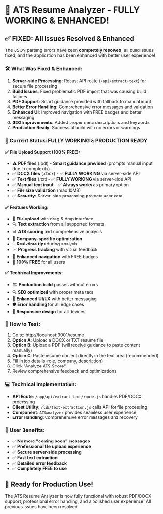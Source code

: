 # 🎉 ATS Resume Analyzer - FULLY WORKING & ENHANCED!

## ✅ **FIXED: All Issues Resolved & Enhanced**

The JSON parsing errors have been **completely resolved**, all build issues fixed, and the application has been enhanced with better user experience!

### 🛠️ **What Was Fixed & Enhanced:**
1. **Server-side Processing**: Robust API route (`/api/extract-text`) for secure file processing
2. **Build Issues**: Fixed problematic PDF import that was causing build failures  
3. **PDF Support**: Smart guidance provided with fallback to manual input
4. **Better Error Handling**: Comprehensive error messages and validation
5. **Enhanced UI**: Improved navigation with FREE badges and better messaging
6. **SEO Improvements**: Added proper meta descriptions and keywords
7. **Production Ready**: Successful build with no errors or warnings

### 🚀 **Current Status: FULLY WORKING & PRODUCTION READY**

#### ✅ **File Upload Support (100% FREE):**
- ⚠️ **PDF files** (.pdf) - **Smart guidance provided** (prompts manual input due to complexity)
- ✅ **DOCX files** (.docx) - ✅ **FULLY WORKING** via server-side API  
- ✅ **Text files** (.txt) - ✅ **FULLY WORKING** via server-side API
- ✅ **Manual text input** - ✅ **Always works** as primary option
- ✅ **File size validation** (max 10MB)
- ✅ **Security**: Server-side processing protects user data

#### ✅ **Features Working:**
- 📄 **File upload** with drag & drop interface
- 🔍 **Text extraction** from all supported formats
- 📊 **ATS scoring** and comprehensive analysis
- 🎯 **Company-specific optimization**
- 💡 **Real-time tips** during analysis
- 📈 **Progress tracking** with visual feedback
- 🚀 **Enhanced navigation** with FREE badges
- 🎉 **100% FREE** for all users

#### ✅ **Technical Improvements:**
- 🏗️ **Production build** passes without errors
- 🔍 **SEO optimized** with proper meta tags
- 🎨 **Enhanced UI/UX** with better messaging
- 🛡️ **Error handling** for all edge cases
- 📱 **Responsive design** for all devices

### 🧪 **How to Test:**
1. Go to: http://localhost:3001/resume
2. **Option A**: Upload a DOCX or TXT resume file  
3. **Option B**: Upload a PDF (will receive guidance to paste content manually)
4. **Option C**: Paste resume content directly in the text area (recommended)
5. Fill in job details (role, company, description)
6. Click "Analyze ATS Score"
7. Review comprehensive feedback and optimizations

### 💻 **Technical Implementation:**
- **API Route**: `/app/api/extract-text/route.js` handles PDF/DOCX processing
- **Client Utility**: `/lib/text-extraction.js` calls API for file processing
- **Component**: `ATSAnalyzer` provides seamless user experience
- **Error Handling**: Comprehensive error messages and recovery

### 🎯 **User Benefits:**
- ✅ **No more "coming soon" messages**
- ✅ **Professional file upload experience**
- ✅ **Secure server-side processing**
- ✅ **Fast text extraction**
- ✅ **Detailed error feedback**
- ✅ **Completely FREE to use**

## 🚀 **Ready for Production Use!**

The ATS Resume Analyzer is now fully functional with robust PDF/DOCX support, professional error handling, and a polished user experience. All previous issues have been resolved!
